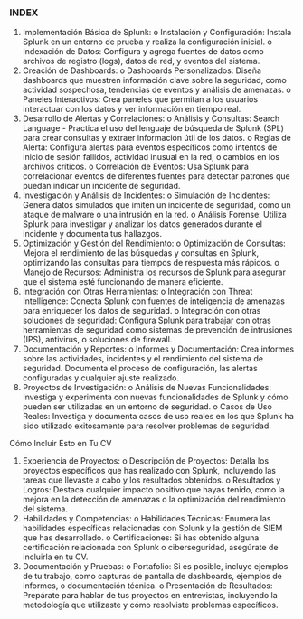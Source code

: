 ### INDEX

1.	Implementación Básica de Splunk:
    o	Instalación y Configuración: Instala Splunk en un entorno de prueba y realiza la configuración inicial.
    o	Indexación de Datos: Configura y agrega fuentes de datos como archivos de registro (logs), datos de red, y eventos del sistema.
2.	Creación de Dashboards:
    o	Dashboards Personalizados: Diseña dashboards que muestren información clave sobre la seguridad, como actividad sospechosa, tendencias de eventos y análisis de amenazas.
    o	Paneles Interactivos: Crea paneles que permitan a los usuarios interactuar con los datos y ver información en tiempo real.
3.	Desarrollo de Alertas y Correlaciones:
    o	Análisis y Consultas: Search Language - Practica el uso del lenguaje de búsqueda de Splunk (SPL) para crear consultas y extraer información útil de los datos.
    o	Reglas de Alerta: Configura alertas para eventos específicos como intentos de inicio de sesión fallidos, actividad inusual en la red, o cambios en los archivos críticos.
    o	Correlación de Eventos: Usa Splunk para correlacionar eventos de diferentes fuentes para detectar patrones que puedan indicar un incidente de seguridad.
4.	Investigación y Análisis de Incidentes:
    o	Simulación de Incidentes: Genera datos simulados que imiten un incidente de seguridad, como un ataque de malware o una intrusión en la red.
    o	Análisis Forense: Utiliza Splunk para investigar y analizar los datos generados durante el incidente y documenta tus hallazgos.
5.	Optimización y Gestión del Rendimiento:
    o	Optimización de Consultas: Mejora el rendimiento de las búsquedas y consultas en Splunk, optimizando las consultas para tiempos de respuesta más rápidos.
    o	Manejo de Recursos: Administra los recursos de Splunk para asegurar que el sistema esté funcionando de manera eficiente.
6.	Integración con Otras Herramientas:
    o	Integración con Threat Intelligence: Conecta Splunk con fuentes de inteligencia de amenazas para enriquecer los datos de seguridad.
    o	Integración con otras soluciones de seguridad: Configura Splunk para trabajar con otras herramientas de seguridad como sistemas de prevención de intrusiones (IPS), antivirus, o soluciones de firewall.
7.	Documentación y Reportes:
    o	Informes y Documentación: Crea informes sobre las actividades, incidentes y el rendimiento del sistema de seguridad. Documenta el proceso de configuración, las alertas configuradas y cualquier ajuste realizado.
8.	Proyectos de Investigación:
    o	Análisis de Nuevas Funcionalidades: Investiga y experimenta con nuevas funcionalidades de Splunk y cómo pueden ser utilizadas en un entorno de seguridad.
    o	Casos de Uso Reales: Investiga y documenta casos de uso reales en los que Splunk ha sido utilizado exitosamente para resolver problemas de seguridad.

Cómo Incluir Esto en Tu CV
1.	Experiencia de Proyectos:
    o	Descripción de Proyectos: Detalla los proyectos específicos que has realizado con Splunk, incluyendo las tareas que llevaste a cabo y los resultados obtenidos.
    o	Resultados y Logros: Destaca cualquier impacto positivo que hayas tenido, como la mejora en la detección de amenazas o la optimización del rendimiento del sistema.
2.	Habilidades y Competencias:
    o	Habilidades Técnicas: Enumera las habilidades específicas relacionadas con Splunk y la gestión de SIEM que has desarrollado.
    o	Certificaciones: Si has obtenido alguna certificación relacionada con Splunk o ciberseguridad, asegúrate de incluirla en tu CV.
3.	Documentación y Pruebas:
    o	Portafolio: Si es posible, incluye ejemplos de tu trabajo, como capturas de pantalla de dashboards, ejemplos de informes, o documentación técnica.
    o	Presentación de Resultados: Prepárate para hablar de tus proyectos en entrevistas, incluyendo la metodología que utilizaste y cómo resolviste problemas específicos.
